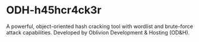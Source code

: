 # ODH-h45hcr4ck3r
A powerful, object-oriented hash cracking tool with wordlist and brute-force attack capabilities. Developed by Oblivion Development &amp; Hosting (OD&amp;H).
